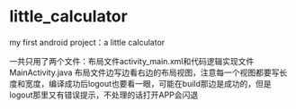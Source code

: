 # little_calculator
my first android project：a little calculator

一共只用了两个文件：布局文件activity_main.xml和代码逻辑实现文件MainActivity.java
布局文件边写边看右边的布局视图，注意每一个视图都要写长度和宽度，编译成功后logout也要看一眼，可能在build那边是成功的，但是logout那里又有错误提示，不处理的话打开APP会闪退
